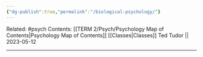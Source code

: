 ```yaml
---
{"dg-publish":true,"permalink":"/biological-psychology/"}
---
```


Related: #psych
Contents: [[TERM 2/Psych/Psychology Map of Contents\|Psychology Map of Contents]]
[[Classes\|Classes]]
Ted Tudor || 2023-05-12
***
